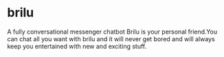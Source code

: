 # brilu
A fully conversational messenger chatbot
Brilu is your personal friend.You can chat all you want with brilu and it will never get bored and will always keep you entertained with new and exciting stuff.
